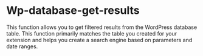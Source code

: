 # Wp-database-get-results
This function allows you to get filtered results from the WordPress database table. This function primarily matches the table you created for your extension and helps you create a search engine based on parameters and date ranges.

